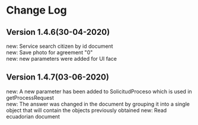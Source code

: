 # Change Log 

## **Version 1.4.6(30-04-2020)** ##

new: Service search citizen by id document<br>
new: Save photo for agreement "0"<br>
new: new parameters were added for UI face<br>

## **Version 1.4.7(03-06-2020)** ##

new: A new parameter has been added to SolicitudProceso which is used in getProcessRequest<br>
new: The answer was changed in the document by grouping it into a single object that will contain the objects previously obtained
new: Read ecuadorian document
